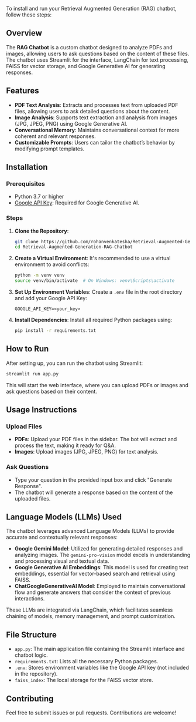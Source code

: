 To install and run your Retrieval Augmented Generation (RAG) chatbot, follow these steps:

## Overview

The **RAG Chatbot** is a custom chatbot designed to analyze PDFs and images, allowing users to ask questions based on the content of these files. The chatbot uses Streamlit for the interface, LangChain for text processing, FAISS for vector storage, and Google Generative AI for generating responses.

## Features

- **PDF Text Analysis**: Extracts and processes text from uploaded PDF files, allowing users to ask detailed questions about the content.
- **Image Analysis**: Supports text extraction and analysis from images (JPG, JPEG, PNG) using Google Generative AI.
- **Conversational Memory**: Maintains conversational context for more coherent and relevant responses.
- **Customizable Prompts**: Users can tailor the chatbot’s behavior by modifying prompt templates.

## Installation

### Prerequisites

- Python 3.7 or higher
- [Google API Key](https://console.cloud.google.com/): Required for Google Generative AI.

### Steps

1. **Clone the Repository**:
   ```bash
   git clone https://github.com/rohanvenkatesha/Retrieval-Augmented-Generation-RAG-Chatbot.git
   cd Retrieval-Augmented-Generation-RAG-Chatbot
   ```

2. **Create a Virtual Environment**:
   It's recommended to use a virtual environment to avoid conflicts:
   ```bash
   python -m venv venv
   source venv/bin/activate  # On Windows: venv\Scripts\activate
   ```

3. **Set Up Environment Variables**:
   Create a `.env` file in the root directory and add your Google API Key:
   ```text
   GOOGLE_API_KEY=<your_key>
   ```

4. **Install Dependencies**:
   Install all required Python packages using:
   ```bash
   pip install -r requirements.txt
   ```

## How to Run

After setting up, you can run the chatbot using Streamlit:

```bash
streamlit run app.py
```

This will start the web interface, where you can upload PDFs or images and ask questions based on their content.

## Usage Instructions

### Upload Files

- **PDFs**: Upload your PDF files in the sidebar. The bot will extract and process the text, making it ready for Q&A.
- **Images**: Upload images (JPG, JPEG, PNG) for text analysis.

### Ask Questions

- Type your question in the provided input box and click "Generate Response".
- The chatbot will generate a response based on the content of the uploaded files.

## Language Models (LLMs) Used

The chatbot leverages advanced Language Models (LLMs) to provide accurate and contextually relevant responses:

- **Google Gemini Model**: Utilized for generating detailed responses and analyzing images. The `gemini-pro-vision` model excels in understanding and processing visual and textual data.
- **Google Generative AI Embeddings**: This model is used for creating text embeddings, essential for vector-based search and retrieval using FAISS.
- **ChatGoogleGenerativeAI Model**: Employed to maintain conversational flow and generate answers that consider the context of previous interactions.

These LLMs are integrated via LangChain, which facilitates seamless chaining of models, memory management, and prompt customization.

## File Structure

- `app.py`: The main application file containing the Streamlit interface and chatbot logic.
- `requirements.txt`: Lists all the necessary Python packages.
- `.env`: Stores environment variables like the Google API key (not included in the repository).
- `faiss_index`: The local storage for the FAISS vector store.

## Contributing

Feel free to submit issues or pull requests. Contributions are welcome!